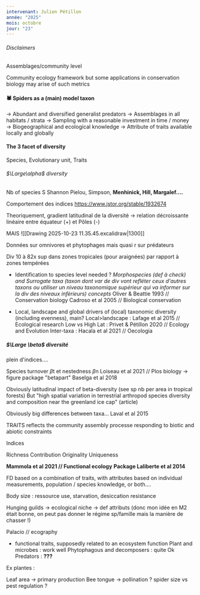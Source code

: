```yaml
---
intervenant: Julien Pétillon
année: "2025"
mois: octobre
jour: "23"
---
```

###### Disclaimers

Assemblages/community level

Community ecology framework but some applications in conservation biology may arise of such metrics

#### 🕷 Spiders as a (main) model taxon 

→ Abundant and diversified generalist predators
→ Assemblages in all habitats / strata
→ Sampling with a reasonable investment in time / money
→ Biogeographical and ecological knowledge → Attribute of traits available locally and globally

#### The 3 facet of diversity

Species, Evolutionary unit, Traits

###### $\Large\alpha$ diversity

Nb of species S
Shannon
Pielou, Simpson, **Menhinick, Hill, Margalef....**


Comportement des indices
https://www.jstor.org/stable/1932674


Theoriquement, gradient latitudinal de la diversité → relation décroissante linéaire entre équateur (+) et Pôles (-)

MAIS
![[Drawing 2025-10-23 11.35.45.excalidraw|1300]]


Données sur omnivores et phytophages mais quasi r sur prédateurs

Div 10 à 82x sup dans zones tropicales (pour araignées) par rapport à zones tempérées



- Identification to species level needed ? *Morphospecies (def à check) and Surrogate taxa (taxon dont var de div vont refléter ceux d'autres taxons ou utiliser un niveau taxonomique supérieur qui va informer sur la div des niveaux inférieurs) concepts*
Oliver & Beattie 1993 // Conservation biology
Cadroso et al 2005 // Biological conservation

- Local, landscape and global drivers of (local) taxonomic diversity (including evenness), main?
Local>landscape : Lafage et al 2015 // Ecological research
Low vs High Lat : Privet & Pétillon 2020 // Ecology and Evolution
Inter-taxa : Hacala et al 2021 // Oecologia

##### $\Large \beta$ diversité

plein d'indices....


Species turnover $\beta$t et nestedness $\beta$n
Loiseau et al 2021 // Plos biology → figure
package "betapart" Baselga et al 2018


Obviously latitudinal impact of beta-diversity (see sp nb per area in tropical forests)
But "high spatial variation in terrestrial arthropod species diversity and composition near the greenland ice cap" (article)

Obviously big differences between taxa...
Laval et al 2015


TRAITS
reflects the community assembly processe responding to biotic and abiotic constraints

Indices

Richness
Contribution Originality Uniqueness

**Mammola et al 2021 // Functional ecology**
**Package Laliberte et al 2014**


FD based on a combination of traits, with attributes based on individual measurements, population / species knowledge, or both....

Body size : ressource use, starvation, desiccation resistance

Hunging guilds → ecological niche → def attributs (donc mon idée en M2 était bonne, on peut pas donner le régime sp/famille mais la manière de chasser !)


Palacio // ecography



- functional traits, supposedly related to an ecosystem function
Plant and microbes : work well
Phytophagous and decomposers : quite Ok
Predators : **???**

Ex plantes : 

Leaf area → primary production
Bee tongue → pollination ? 
spider size vs pest regulation ?
